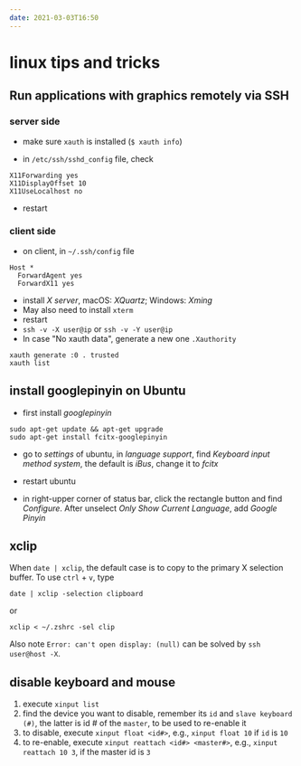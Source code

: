 ```yaml
---
date: 2021-03-03T16:50
---
```


# linux tips and tricks

## Run applications with graphics remotely via SSH

### server side

- make sure `xauth` is installed (`$ xauth info`)

- in `/etc/ssh/sshd_config` file, check

```shell
X11Forwarding yes
X11DisplayOffset 10
X11UseLocalhost no
```

- restart

### client side

- on client, in `~/.ssh/config` file

```shell
Host *
  ForwardAgent yes
  ForwardX11 yes
```

- install _X server_, macOS: _XQuartz_; Windows: _Xming_
- May also need to install `xterm`
- restart
- `ssh -v -X user@ip` or `ssh -v -Y user@ip`
- In case "No xauth data", generate a new one `.Xauthority`

```shell
xauth generate :0 . trusted
xauth list
```

## install googlepinyin on Ubuntu

- first install *googlepinyin*

```shell
sudo apt-get update && apt-get upgrade
sudo apt-get install fcitx-googlepinyin
```

- go to *settings* of ubuntu, in *language support*, find *Keyboard input method system*, the default is *iBus*, change it to *fcitx*

- restart ubuntu

- in right-upper corner of status bar, click the rectangle button and find *Configure*. After unselect *Only Show Current Language*, add *Google Pinyin*

## xclip

When `date | xclip`, the default case is to copy to the primary X selection buffer. To use `ctrl` + `v`, type
```
date | xclip -selection clipboard
```
or
```
xclip < ~/.zshrc -sel clip
```

Also note `Error: can't open display: (null)` can be solved by `ssh user@host -X`.

##  disable keyboard and mouse

1. execute `xinput list`
2. find the device you want to disable, remember its `id` and `slave keyboard (#)`, the latter is id # of the `master`, to be used to re-enable it
3. to disable, execute `xinput float <id#>`, e.g., `xinput float 10` if `id` is `10`
4. to re-enable, execute `xinput reattach <id#> <master#>`, e.g., `xinput reattach 10 3`, if the master id is `3`